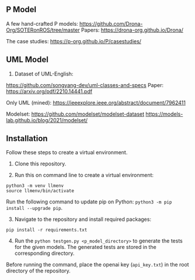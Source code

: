 ## P Model

A few hand-crafted P models: https://github.com/Drona-Org/SOTERonROS/tree/master
Papers: https://drona-org.github.io/Drona/

The case studies: https://p-org.github.io/P/casestudies/

## UML Model

1. Dataset of UML-English:

https://github.com/songyang-dev/uml-classes-and-specs
Paper: https://arxiv.org/pdf/2210.14441.pdf

Only UML (mined):
https://ieeexplore.ieee.org/abstract/document/7962411

Modelset: https://github.com/modelset/modelset-dataset
https://models-lab.github.io/blog/2021/modelset/


## Installation

Follow these steps to create a virtual environment.

1. Clone this repository. 

2. Run this on command line to create a virtual environment:

```
python3 -m venv llmenv
source llmenv/bin/activate
```
Run the following command to update pip on Python: `python3 -m pip install --upgrade pip`.

3. Navigate to the repository and install required packages:
```
pip install -r requirements.txt
```

4. Run the `python testgen.py <p_model_directory>` to generate the tests for the given models. The generated tests are stored in the corresponding directory.

Before running the command, place the openai key (`api_key.txt`) in the root directory of the repository.